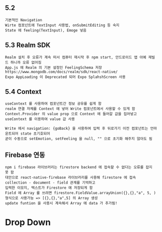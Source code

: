 ## 5.2

    기본적인 Navigation
    Wirte 컴포넌트에 TextInput 사용법, onSubmitEditing 등 숙지
    State 에 feeling(TextInput), Emoge 넣음

## 5.3 Realm SDK

    Realm 설치 후 오류가 계속 떠서 컴퓨터 재시작 후 npm start, 안드로이드 앱 아예 재빌드 하니까 오류 없어짐
    App.js 에 Realm 의 기본 설정인 FeelingSchema 저장 https://www.mongodb.com/docs/realm/sdk/react-native/
    Expo AppLoading 이 Deprecated 되어 Expo SplahshScreen 사용

## 5.4 Context

    useContext 를 사용하여 컴포넌트간 정보 공유를 쉽게 함
    realm 연결 자체를 Context 에 넣어 Write 컴포넌트에서 사용할 수 있게 함
    Context.Provider 의 value prop 으로 Context 에 들어갈 값을 집어넣고 useContext 를 이용하여 value 값 사용

    Write 에서 navigation: {goBack} 을 사용하여 입력 후 뒤로가기 이전 컴포넌트는 언마운트되어 state 초기호되어
    굳이 수동으로 setEmotion, setFeeling 을 null, "" 으로 초기화 해주지 않아도 됨

## Firebase 연동

    npm i firebase 라이브러리는 firestore backend 에 접속할 수 없다는 오류를 잡지 못 함
    대안으로 react-native-firebase 라이브러리를 사용해 firestore 에 접속
    collection - document - field 관계를 기억하고
    입력한 이모지, 텍스트가 Firestore 에 저장되게 함
    Field 에 Array 를 쓰려면 firestore.FieldValue.arrayUnion({},{},"a", 5, ) 형식으로 사용가능 => [{},{},"a",5] 의 Array 생성
    update funtion 을 사용시 계속해서 Array 에 data 가 추가됨!

# Drop Down
